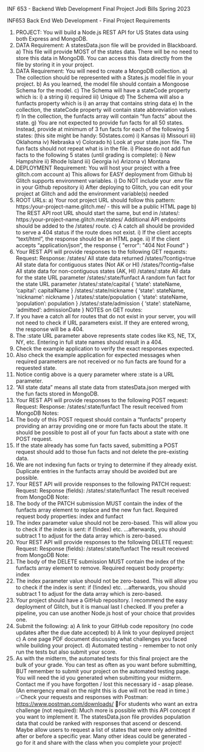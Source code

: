 INF 653 - Backend Web Development
Final Project
Jodi Bills
Spring 2023

INF653 Back End Web Development - Final Project Requirements
1) PROJECT: You will build a Node.js REST API for US States data using both Express and MongoDB.
2) DATA Requirement: A statesData.json file will be provided in Blackboard.
a) This file will provide MOST of the states data. There will be no need to store this data in
MongoDB. You can access this data directly from the file by storing it in your project.
3) DATA Requirement: You will need to create a MongoDB collection.
a) The collection should be represented with a States.js model file in your project.
b) As you learned, the model file should contain a Mongoose Schema for the model.
c) The Schema will have a stateCode property which is:
i) a string
ii) required
iii) Unique
d) The Schema will also a funfacts property which is
i) an array that contains string data
e) In the collection, the stateCode property will contain state abbreviation values.
f) In the collection, the funfacts array will contain “fun facts” about the state.
g) You are not expected to provide fun facts for all 50 states. Instead, provide at minimum of 3 fun
facts for each of the following 5 states: (this site might be handy: 50states.com)
i) Kansas
ii) Missouri
iii) Oklahoma
iv) Nebraska
v) Colorado
h) Look at your state.json file. The fun facts should not repeat what is in the file.
i) Please do not add fun facts to the following 5 states (until grading is complete):
i) New Hampshire
ii) Rhode Island
iii) Georgia
iv) Arizona
v) Montana
4) DEPLOYMENT Requirement: You will host your project with a free glitch.com account
a) This allows for EASY deployment from Github
b) Glitch supports environment variables.
i) Do NOT include your .env file in your Github repository
ii) After deploying to Glitch, you can edit your project at Glitch and add the environment
variable(s) needed
5) ROOT URLs:
a) Your root project URL should follow this pattern:
https:/your-project-name.glitch.me/ - this will be a public HTML page
b) The REST API root URL should start the same, but end in /states/:
https:/your-project-name.glitch.me/states/
Additional API endpoints should be added to the /states/ route.
c) A catch all should be provided to serve a 404 status if the route does not exist.
i) If the client accepts “text/html”, the response should be an HTML page.
ii) If the client accepts “application/json”, the response { "error": "404 Not Found" }
6) Your REST API will provide responses to the following GET requests:
Request: Response:
/states/ All state data returned
/states/?contig=true All state data for contiguous states (Not AK or HI)
/states/?contig=false All state data for non-contiguous states (AK, HI)
/states/:state All data for the state URL parameter
/states/:state/funfact A random fun fact for the state URL parameter
/states/:state/capital { ‘state’: stateName, ‘capital’: capitalName }
/states/:state/nickname { ‘state’: stateName, ‘nickname’: nickname }
/states/:state/population { ‘state’: stateName, ‘population’: population }
/states/:state/admission { ‘state’: stateName, ‘admitted’: admissionDate }
NOTES on GET routes:
1) If you have a catch all for routes that do not exist in your server, you will not need to check if
URL parameters exist. If they are entered wrong, the response will be a 404.
2) The :state URL parameter above represents state codes like KS, NE, TX, NY, etc. Entering in
full state names should result in a 404.
3) Check the example application to verify the exact responses expected.
4) Also check the example application for expected messages when required parameters are not
received or no fun facts are found for a requested state.
5) Notice contig above is a query parameter where :state is a URL parameter.
6) “All state data” means all state data from statesData.json merged with the fun facts stored in
MongoDB.
7) Your REST API will provide responses to the following POST request:
Request: Response:
/states/:state/funfact The result received from MongoDB
Notes:
1) The body of this POST request should contain a “funfacts” property providing an array
providing one or more fun facts about the state. It should be possible to post all of your fun facts
about a state with one POST request.
2) If the state already has some fun facts saved, submitting a POST request should add to those
fun facts and not delete the pre-existing data.
3) We are not indexing fun facts or trying to determine if they already exist. Duplicate entries in the
funfacts array should be avoided but are possible.
8) Your REST API will provide responses to the following PATCH request:
Request: Response (fields):
/states/:state/funfact The result received from MongoDB
Note:
1) The body of the PATCH submission MUST contain the index of the funfacts array element to
replace and the new fun fact. Required request body properties: index and funfact
2) The index parameter value should not be zero-based. This will allow you to check if the index is
sent: if (!index) etc. …afterwards, you should subtract 1 to adjust for the data array which is
zero-based.
9) Your REST API will provide responses to the following DELETE request:
Request: Response (fields):
/states/:state/funfact The result received from MongoDB
Note:
1) The body of the DELETE submission MUST contain the index of the funfacts array element to
remove. Required request body property: index
2) The index parameter value should not be zero-based. This will allow you to check if the index is
sent: if (!index) etc. …afterwards, you should subtract 1 to adjust for the data array which is
zero-based.
10) Your project should have a GitHub repository. I recommend the easy deployment of Glitch, but it is
manual last I checked. If you prefer a pipeline, you can use another Node.js host of your choice that
provides one.
11) Submit the following:
a) A link to your GitHub code repository (no code updates after the due date accepted)
b) A link to your deployed project
c) A one page PDF document discussing what challenges you faced while building your project.
d) Automated testing - remember to not only run the tests but also submit your score.
12) As with the midterm, the automated tests for this final project are the bulk of your grade. You can test
as often as you want before submitting, BUT remember to submit your project on the automated testing
page. You will need the id you generated when submitting your midterm. Contact me if you have
forgotten / lost this necessary id - asap please. (An emergency email on the night this is due will not be
read in time.)
✅Check your requests and responses with Postman: https://www.postman.com/downloads/
🚀For students who want an extra challenge (not required):
Much more is possible with this API concept if you want to implement it. The statesData.json file provides
population data that could be ranked with responses that ascend or descend. Maybe allow users to request a
list of states that were only admitted after or before a specific year. Many other ideas could be generated - go
for it and share with the class when you complete your project!